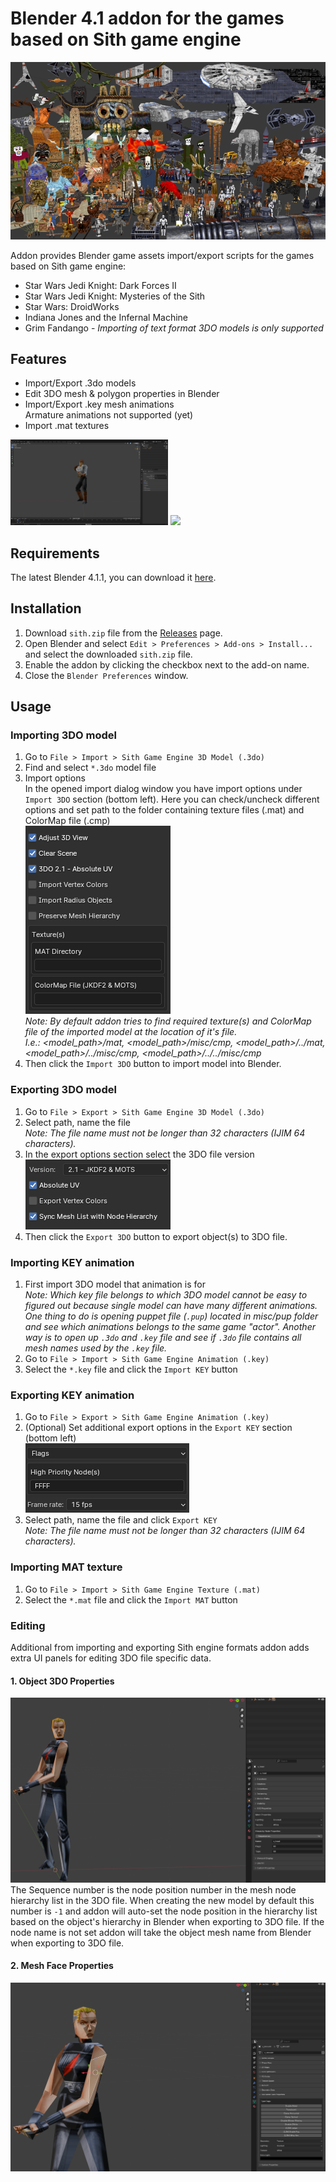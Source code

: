 # Blender 4.1 addon for the games based on Sith game engine
[<img src="demo/blsthbn_sm.png"/>](demo/blsthbn.png)

Addon provides Blender game assets import/export scripts for the games based on Sith game engine:
  - Star Wars Jedi Knight: Dark Forces II
  - Star Wars Jedi Knight: Mysteries of the Sith
  - Star Wars: DroidWorks
  - Indiana Jones and the Infernal Machine
  - Grim Fandango - *Importing of text format 3DO models is only supported*

## Features
  - Import/Export .3do models
  - Edit 3DO mesh & polygon properties in Blender
  - Import/Export .key mesh animations  
    Armature animations not supported (yet)
  - Import .mat textures

<img src="demo/gif/kycharge.gif" width="50%"/>
<img src="demo/gif/kyje_idle.gif" width="50%"/>

## Requirements
The latest Blender 4.1.1, you can download it [here](https://www.blender.org/download/). 

## Installation
   1. Download `sith.zip` file from the [Releases](https://github.com/sithmartyr/blender-sith/releases) page.
   2. Open Blender and select `Edit > Preferences > Add-ons > Install...`  
      and select the downloaded `sith.zip` file.
   3. Enable the addon by clicking the checkbox next to the add-on name.
   4. Close the `Blender Preferences` window.

## Usage
### Importing 3DO model
   1. Go to `File > Import > Sith Game Engine 3D Model (.3do)`
   2. Find and select `*.3do` model file  
   3. Import options  
      In the opened import dialog window you have import options under `Import 3DO` section (bottom left). Here you can check/uncheck different options and set path to the folder containing texture files (.mat) and ColorMap file (.cmp)  
      ![iopt](demo/iopt.png)  
      *Note: By default addon tries to find required texture(s) and ColorMap file of the imported model at the location of it's file.  
      I.e.: <model_path>/mat, <model_path>/misc/cmp, <model_path>/../mat, <model_path>/../misc/cmp, <model_path>/../../misc/cmp*
   4. Then click the `Import 3DO` button to import model into Blender.  

### Exporting 3DO model
   1. Go to `File > Export > Sith Game Engine 3D Model (.3do)`
   2. Select path, name the file  
      *Note: The file name must not be longer than 32 characters (IJIM 64 characters).*
   3. In the export options section select the 3DO file version  
      ![eopt](demo/eopt.png)
   4. Then click the `Export 3DO` button to export object(s) to 3DO file.

### Importing KEY animation
   1. First import 3DO model that animation is for  
      *Note: Which key file belongs to which 3DO model cannot be easy to figured out because single model can have many different animations.
      One thing to do is opening puppet file (`.pup`) located in misc/pup folder and see which animations belongs to the same game "actor". Another way is to open up `.3do` and `.key` file and see if `.3do` file contains all mesh names used by the `.key` file.*
   2. Go to `File > Import > Sith Game Engine Animation (.key)`
   3. Select the `*.key` file and click the `Import KEY` button

### Exporting KEY animation
   1. Go to `File > Export > Sith Game Engine Animation (.key)`
   2. (Optional) Set additional export options in the `Export KEY` section (bottom left)  
      ![ekopt](demo/ekopt.png)
   3. Select path, name the file and click `Export KEY`  
      *Note: The file name must not be longer than 32 characters (IJIM 64 characters).*

### Importing MAT texture
   1. Go to `File > Import > Sith Game Engine Texture (.mat)`
   3. Select the `*.mat` file and click the `Import MAT` button  

### Editing
Additional from importing and exporting Sith engine formats addon adds extra UI panels for editing 3DO file specific data.

#### 1. Object 3DO Properties  
   ![o3dop](demo/o3dop.png)
   The Sequence number is the node position number in the mesh node hierarchy list in the 3DO file. 
   When creating the new model by default this number is `-1` and addon will auto-set the node position in the hierarchy list based on the object's hierarchy in Blender when exporting to 3DO file. If the node name is not set addon will take the object mesh name from Blender when exporting to 3DO file.  

#### 2. Mesh Face Properties   
   ![3dofp](demo/3dofp.png)
